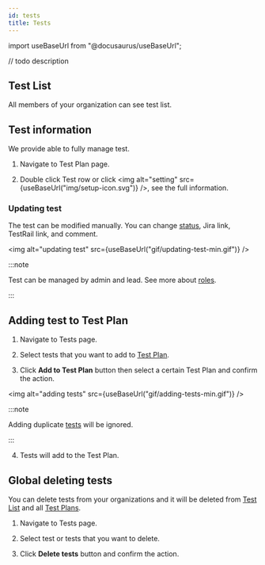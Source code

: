 ```yaml
---
id: tests
title: Tests
---
```


import useBaseUrl from "@docusaurus/useBaseUrl";

// todo description

## Test List

All members of your organization can see test list.

## Test information

We provide able to fully manage test.

<!-- <img alt="test" src={useBaseUrl("img/test.svg")} /> -->

1. Navigate to Test Plan page.

2. Double click Test row or click <img alt="setting" src={useBaseUrl("img/setup-icon.svg")} />, see the full information.

### Updating test

The test can be modified manually.
You can change [status](/test-status), Jira link, TestRail link, and comment.

<img alt="updating test" src={useBaseUrl("gif/updating-test-min.gif")} />

:::note

Test can be managed by admin and lead. See more about [roles](/users/#roles).

:::

## Adding test to Test Plan

1. Navigate to Tests page.

2. Select tests that you want to add to [Test Plan](/test-plans#test-plan-details).

3. Click **Add to Test Plan** button then select a certain Test Plan and confirm the action.

<img alt="adding tests" src={useBaseUrl("gif/adding-tests-min.gif")} />

:::note

Adding duplicate [tests](/tests) will be ignored.

:::

4. Tests will add to the Test Plan.

## Global deleting tests

You can delete tests from your organizations and it will be deleted from [Test List](/tests/#test-list) and all [Test Plans](/test-plans).

1. Navigate to Tests page.

2. Select test or tests that you want to delete.

3. Click **Delete tests** button and confirm the action.
